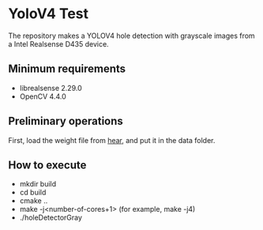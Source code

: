 # YoloV4 Test
The repository makes a YOLOV4 hole detection with grayscale images from a Intel Realsense D435 device.

## Minimum requirements
* librealsense 2.29.0
* OpenCV 4.4.0

## Preliminary operations

First, load the weight file from [hear](https://drive.google.com/file/d/107zLnzrrfdNwuWvCqO0OsIu0qvgIbWuA/view?usp=sharing), and put it in the data folder.

## How to execute

* mkdir build
* cd build
* cmake ..
* make -j\<number-of-cores+1\> (for example, make -j4)
* ./holeDetectorGray

